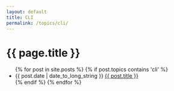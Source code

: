 ```yaml
---
layout: default
title: CLI
permalink: /topics/cli/
---
```


<h1>{{ page.title }}</h1>

<ul class="spaced_list">
  {% for post in site.posts %}
    {% if post.topics contains 'cli' %}
      <li>
        {{ post.date | date_to_long_string }} <a href="{{ post.url }}">{{ post.title }}</a>
      </li>
    {% endif %}
  {% endfor %}
</ul>